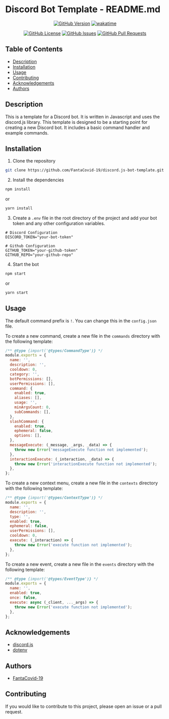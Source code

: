 # Discord Bot Template - README.md

<div align="center">

[![GitHub Version](https://img.shields.io/github/package-json/v/FantaCovid-19/discord.js-bot-template?style=for-the-badge)](https://github.com/FantaCovid-19/discord.js-bot-template/releases)
[![wakatime](https://wakatime.com/badge/user/2ff52a7b-bf60-45e7-b004-0a240c2318ea/project/4e209049-e623-4390-b542-3d4ab8f8c5fe.svg?style=for-the-badge)](#table-of-contents)

[![GitHub License](https://img.shields.io/github/license/FantaCovid-19/discord.js-bot-template?style=for-the-badge)](https://github.com/FantaCovid-19/discord.js-bot-template/blob/main/LICENSE)
[![GitHub Issues](https://img.shields.io/github/issues/FantaCovid-19/discord.js-bot-template?style=for-the-badge)](https://github.com/FantaCovid-19/discord.js-bot-template/issues)
[![GitHub Pull Requests](https://img.shields.io/github/issues-pr/FantaCovid-19/discord.js-bot-template?style=for-the-badge)](https://github.com/FantaCovid-19/discord.js-bot-template/pulls)

</div>

## Table of Contents

- [Description](#description)
- [Installation](#installation)
- [Usage](#usage)
- [Contributing](#contributing)
- [Acknowledgements](#acknowledgements)
- [Authors](#authors)

## Description

This is a template for a Discord bot. It is written in Javascript and uses the discord.js library. This template is designed to be a starting point for creating a new Discord bot. It includes a basic command handler and example commands.

## Installation

1. Clone the repository

  ```bash
  git clone https://github.com/FantaCovid-19/discord.js-bot-template.git
  ```

2. Install the dependencies

  ```bash
  npm install
  ```

  or

  ```bash
  yarn install
  ```

3. Create a `.env` file in the root directory of the project and add your bot token and any other configuration variables.

  ```environment
  # Discord Configuration
  DISCORD_TOKEN="your-bot-token"

  # Github Configuration
  GITHUB_TOKEN="your-github-token"
  GITHUB_REPO="your-github-repo"
  ```

4. Start the bot

  ```bash
  npm start
  ```

  or

  ```bash
  yarn start
  ```

## Usage

The default command prefix is `!`. You can change this in the `config.json` file.

To create a new command, create a new file in the `commands` directory with the following template:

```javascript
/** @type {import('@types/CommandType')} */
module.exports = {
  name: '',
  description: '',
  cooldown: 0,
  category: '',
  botPermissions: [],
  userPermissions: [],
  command: {
    enabled: true,
    aliases: [],
    usage: '',
    minArgsCount: 0,
    subCommands: [],
  },
  slashCommand: {
    enabled: true,
    ephemeral: false,
    options: [],
  },
  messageExecute: (_message, _args, _data) => {
    throw new Error('messageExecute function not implemented');
  },
  interactionExecute: (_interaction, _data) => {
    throw new Error('interactionExecute function not implemented');
  },
};
```

To create a new context menu, create a new file in the `contexts` directory with the following template:

```javascript
/** @type {import('@types/ContextType')} */
module.exports = {
  name: '',
  description: '',
  type: '',
  enabled: true,
  ephemeral: false,
  userPermissions: [],
  cooldown: 0,
  execute: (_interaction) => {
    throw new Error('execute function not implemented');
  },
};
```

To create a new event, create a new file in the `events` directory with the following template:

```javascript
/** @type {import('@types/EventType')} */
module.exports = {
  name: '',
  enabled: true,
  once: false,
  execute: async (_client, ..._args) => {
    throw new Error('execute function not implemented');
  },
};
```

## Acknowledgements

- [discord.js](https://discord.js.org/)
- [dotenv](https://www.npmjs.com/package/dotenv)

## Authors

- [FantaCovid-19](https://github.com/FantaCovid-19)

## Contributing

If you would like to contribute to this project, please open an issue or a pull request.
